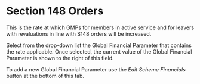 # Section 148 Orders

This is the rate at which GMPs for members in active service and for
leavers with revaluations in line with S148 orders will be increased.

Select from the drop-down list the Global Financial Parameter that
contains the rate applicable. Once selected, the current value of the
Global Financial Parameter is shown to the right of this field.

To add a new Global Financial Parameter use the _Edit Scheme Financials_
button at the bottom of this tab.

